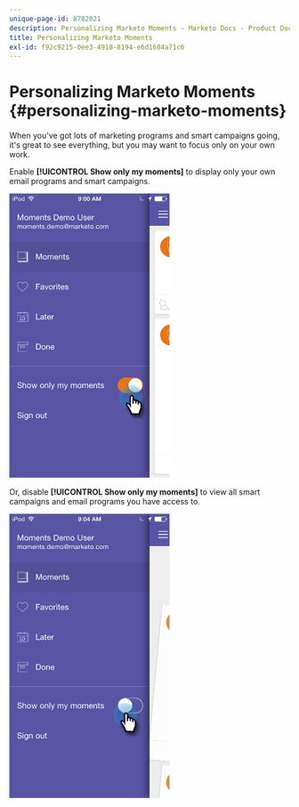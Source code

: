 ```yaml
---
unique-page-id: 8782021
description: Personalizing Marketo Moments - Marketo Docs - Product Documentation
title: Personalizing Marketo Moments
exl-id: f92c9215-0ee3-4918-8194-e6d1684a71c6
---
```

# Personalizing Marketo Moments {#personalizing-marketo-moments}

When you've got lots of marketing programs and smart campaigns going, it's great to see everything, but you may want to focus only on your own work.

Enable **[!UICONTROL Show only my moments]** to display only your own email programs and smart campaigns.

![](assets/image2015-7-16-15-3a53-3a24.png)

Or, disable **[!UICONTROL Show only my moments]** to view all smart campaigns and email programs you have access to.

![](assets/image2015-7-16-15-3a55-3a29.png)
